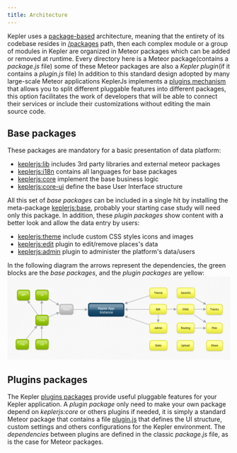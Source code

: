 ```yaml
---
title: Architecture
---
```


Kepler uses a [package-based](https://medium.com/keplerjs/converting-a-meteorjs-project-to-a-package-based-architecture-82c23856a3b9) architecture, meaning that the entirety of its codebase resides in [/packages](https://github.com/Keplerjs/Kepler/tree/master/packages) path, then each complex module or a group of modules in Kepler are organized in Meteor packages which can be added or removed at runtime.
Every directory here is a Meteor package(contains a *package.js* file) some of these Meteor packages are also a *Kepler plugin*(if it contains a *plugin.js* file)
In addition to this standard design adopted by many large-scale Meteor applications KeplerJs implements a [plugins mechanism](architecture.html#Plugins-packages) that allows you to split different pluggable features into different packages, this option facilitates the work of developers that will be able to connect their services or include their customizations without editing the main source code.

## Base packages

These packages are mandatory for a basic presentation of data platform:

* [keplerjs:lib](https://github.com/Keplerjs/Kepler/tree/master/packages/lib) includes 3rd party libraries and external meteor packages
* [keplerjs:i18n](https://github.com/Keplerjs/Kepler/tree/master/packages/i18n) contains all languages for base packages
* [keplerjs:core](https://github.com/Keplerjs/Kepler/tree/master/packages/core) implement the base business logic
* [keplerjs:core-ui](https://github.com/Keplerjs/Kepler/tree/master/packages/core-ui) define the base User Interface structure

All this set of *base packages* can be included in a single hit by installing the meta-package [keplerjs:base](https://github.com/Keplerjs/Kepler/tree/master/packages/base), probably your starting case study will need only this package. In addition, these *plugin packages* show content with a better look and allow the data entry by users:

* [keplerjs:theme](https://github.com/Keplerjs/Kepler/tree/master/packages/theme) include custom CSS styles icons and images
* [keplerjs:edit](https://github.com/Keplerjs/Kepler/tree/master/packages/edit) plugin to edit/remove places's data
* [keplerjs:admin](https://github.com/Keplerjs/Kepler/tree/master/packages/admin) plugin to administer the platform's data/users

In the following diagram the arrows represent the dependencies, the green blocks are the *base packages*, and the *plugin packages* are yellow:
![base packages](images/base-packages.png)


## Plugins packages
The Kepler [plugins packages](plugins.html) provide useful pluggable features for your Kepler application. A *plugin package* only need to make your own package depend on *keplerjs:core* or others plugins if needed, it is simply a standard Meteor package that contains a file [plugin.js](plugin-js.html) that defines the UI structure, custom settings and others configurations for the Kepler environment. The *dependencies* between plugins are defined in the classic *package.js* file, as is the case for Meteor packages.
